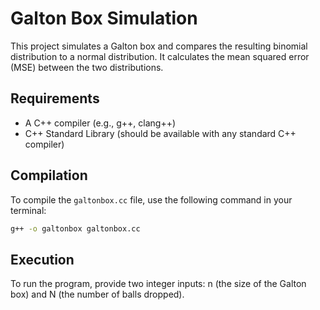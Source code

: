 # Galton Box Simulation

This project simulates a Galton box and compares the resulting binomial distribution to a normal distribution. It calculates the mean squared error (MSE) between the two distributions.

## Requirements

- A C++ compiler (e.g., g++, clang++)
- C++ Standard Library (should be available with any standard C++ compiler)

## Compilation

To compile the `galtonbox.cc` file, use the following command in your terminal:

```bash
g++ -o galtonbox galtonbox.cc
```

## Execution

To run the program, provide two integer inputs: n (the size of the Galton box) and N (the number of balls dropped).
